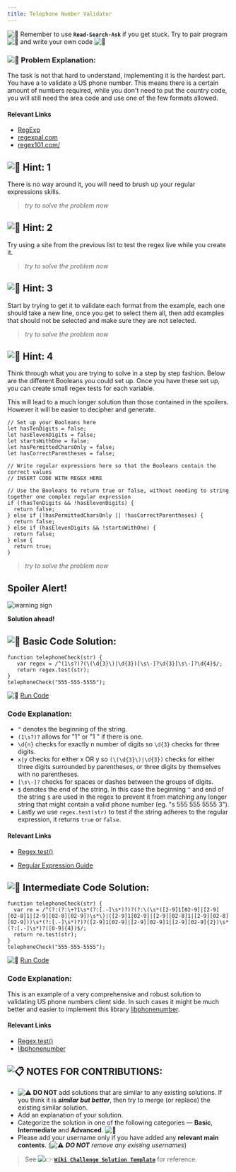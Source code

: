 ```yaml
---
title: Telephone Number Validator
---
```

![:triangular_flag_on_post:](https://forum.freecodecamp.com/images/emoji/emoji_one/triangular_flag_on_post.png?v=3 ":triangular_flag_on_post:") Remember to use <a>**`Read-Search-Ask`**</a> if you get stuck. Try to pair program ![:busts_in_silhouette:](https://forum.freecodecamp.com/images/emoji/emoji_one/busts_in_silhouette.png?v=3 ":busts_in_silhouette:") and write your own code ![:pencil:](https://forum.freecodecamp.com/images/emoji/emoji_one/pencil.png?v=3 ":pencil:")

### ![:checkered_flag:](https://forum.freecodecamp.com/images/emoji/emoji_one/checkered_flag.png?v=3 ":checkered_flag:") Problem Explanation:

The task is not that hard to understand, implementing it is the hardest part. You have a to validate a US phone number. This means there is a certain amount of numbers required, while you don't need to put the country code, you will still need the area code and use one of the few formats allowed.

#### Relevant Links

*   <a href='https://developer.mozilla.org/en-US/docs/Web/JavaScript/Reference/Global_Objects/RegExp' target='_blank' rel='nofollow'>RegExp</a>
*   <a href='http://regexpal.com/' target='_blank' rel='nofollow'>regexpal.com</a>
*   <a href='https://regex101.com/#javascript' target='_blank' rel='nofollow'>regex101.com/</a>

## ![:speech_balloon:](https://forum.freecodecamp.com/images/emoji/emoji_one/speech_balloon.png?v=3 ":speech_balloon:") Hint: 1

There is no way around it, you will need to brush up your regular expressions skills.

> _try to solve the problem now_

## ![:speech_balloon:](https://forum.freecodecamp.com/images/emoji/emoji_one/speech_balloon.png?v=3 ":speech_balloon:") Hint: 2

Try using a site from the previous list to test the regex live while you create it.

> _try to solve the problem now_

## ![:speech_balloon:](https://forum.freecodecamp.com/images/emoji/emoji_one/speech_balloon.png?v=3 ":speech_balloon:") Hint: 3

Start by trying to get it to validate each format from the example, each one should take a new line, once you get to select them all, then add examples that should not be selected and make sure they are not selected.

> _try to solve the problem now_

## ![:speech_balloon:](https://forum.freecodecamp.com/images/emoji/emoji_one/speech_balloon.png?v=3 ":speech_balloon:") Hint: 4

Think through what you are trying to solve in a step by step fashion. Below are the different Booleans you could set up. Once you have these set up, you can create small regex tests for each variable.

This will lead to a much longer solution than those contained in the spoilers. However it will be easier to decipher and generate.

  ```
  // Set up your Booleans here
  let hasTenDigits = false;
  let hasElevenDigits = false;
  let startsWithOne = false;
  let hasPermittedCharsOnly = false;
  let hasCorrectParentheses = false;
  
  // Write regular expressions here so that the Booleans contain the correct values
  // INSERT CODE WITH REGEX HERE
  
  // Use the Booleans to return true or false, without needing to string together one complex regular expression
  if (!hasTenDigits && !hasElevenDigits) {
    return false;
  } else if (!hasPermittedCharsOnly || !hasCorrectParentheses) {
    return false;
  } else if (hasElevenDigits && !startsWithOne) {
    return false;
  } else {
    return true;
  }
  ```


> _try to solve the problem now_


## Spoiler Alert!

![warning sign](//discourse-user-assets.s3.amazonaws.com/original/2X/2/2d6c412a50797771301e7ceabd554cef4edcd74d.gif)

**Solution ahead!**

## ![:beginner:](https://forum.freecodecamp.com/images/emoji/emoji_one/beginner.png?v=3 ":beginner:") Basic Code Solution:

    function telephoneCheck(str) {
       var regex = /^(1\s?)?(\(\d{3}\)|\d{3})[\s\-]?\d{3}[\s\-]?\d{4}$/;
       return regex.test(str);
    }
    telephoneCheck("555-555-5555");

![:rocket:](https://forum.freecodecamp.com/images/emoji/emoji_one/rocket.png?v=3 ":rocket:") <a href='https://repl.it/CLo9/0' target='_blank' rel='nofollow'>Run Code</a>

### Code Explanation:

*   `^` denotes the beginning of the string.
*   `(1\s?)?` allows for "1" or "1 " if there is one.
*   `\d{n}` checks for exactly n number of digits so `\d{3}` checks for three digits.
*   `x|y` checks for either x OR y so `(\(\d{3}\)|\d{3})` checks for either three digits surrounded by parentheses, or three digits by themselves with no parentheses.
*   `[\s\-]?` checks for spaces or dashes between the groups of digits.
*   `$` denotes the end of the string. In this case the beginning `^` and end of the string `$` are used in the regex to prevent it from matching any longer string that might contain a valid phone number (eg. "s 555 555 5555 3").
*   Lastly we use `regex.test(str)` to test if the string adheres to the regular expression, it returns `true` or `false`.

#### Relevant Links

*   <a href='https://developer.mozilla.org/en-US/docs/Web/JavaScript/Reference/Global_Objects/RegExp/test' target='_blank' rel='nofollow'>Regex.test()</a>

*   <a href='https://developer.mozilla.org/en-US/docs/Web/JavaScript/Guide/Regular_Expressions' target='_blank' rel='nofollow'>Regular Expression Guide</a>

## ![:sunflower:](https://forum.freecodecamp.com/images/emoji/emoji_one/sunflower.png?v=3 ":sunflower:") Intermediate Code Solution:

    function telephoneCheck(str) {
      var re = /^(?:(?:\+?1\s*(?:[.-]\s*)?)?(?:\(\s*([2-9]1[02-9]|[2-9][02-8]1|[2-9][02-8][02-9])\s*\)|([2-9]1[02-9]|[2-9][02-8]1|[2-9][02-8][02-9]))\s*(?:[.-]\s*)?)?([2-9]1[02-9]|[2-9][02-9]1|[2-9][02-9]{2})\s*(?:[.-]\s*)?([0-9]{4})$/;
      return re.test(str);
    }
    telephoneCheck("555-555-5555");

![:rocket:](https://forum.freecodecamp.com/images/emoji/emoji_one/rocket.png?v=3 ":rocket:") <a href='https://repl.it/CLoa/0' target='_blank' rel='nofollow'>Run Code</a>

### Code Explanation:

This is an example of a very comprehensive and robust solution to validating US phone numbers client side. In such cases it might be much better and easier to implement this library <a href='https://github.com/googlei18n/libphonenumber' target='_blank' rel='nofollow'>libphonenumber</a>.

#### Relevant Links

*   <a href='https://developer.mozilla.org/en-US/docs/Web/JavaScript/Reference/Global_Objects/RegExp/test' target='_blank' rel='nofollow'>Regex.test()</a>
*   <a href='https://github.com/googlei18n/libphonenumber' target='_blank' rel='nofollow'>libphonenumber</a>

## ![:clipboard:](https://forum.freecodecamp.com/images/emoji/emoji_one/clipboard.png?v=3 ":clipboard:") NOTES FOR CONTRIBUTIONS:

*   ![:warning:](https://forum.freecodecamp.com/images/emoji/emoji_one/warning.png?v=3 ":warning:") **DO NOT** add solutions that are similar to any existing solutions. If you think it is **_similar but better_**, then try to merge (or replace) the existing similar solution.
*   Add an explanation of your solution.
*   Categorize the solution in one of the following categories — **Basic**, **Intermediate** and **Advanced**. ![:traffic_light:](https://forum.freecodecamp.com/images/emoji/emoji_one/traffic_light.png?v=3 ":traffic_light:")
*   Please add your username only if you have added any **relevant main contents**. (![:warning:](https://forum.freecodecamp.com/images/emoji/emoji_one/warning.png?v=3 ":warning:") **_DO NOT_** _remove any existing usernames_)

> See ![:point_right:](https://forum.freecodecamp.com/images/emoji/emoji_one/point_right.png?v=3 ":point_right:") <a href='http://forum.freecodecamp.com/t/algorithm-article-template/14272' target='_blank' rel='nofollow'>**`Wiki Challenge Solution Template`**</a> for reference.
